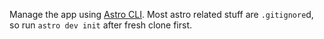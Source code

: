 Manage the app using [Astro CLI](https://www.astronomer.io/docs/astro/cli/overview/).
Most astro related stuff are `.gitignore`d, so run `astro dev init` after fresh clone first.
